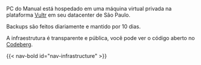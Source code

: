 ---
---

PC do Manual está hospedado em uma máquina virtual privada na plataforma [Vultr](http://vultr.com/) em seu datacenter de São Paulo.

Backups são feitos diariamente e mantido por 10 dias.

A infraestrutura é transparente e pública, você pode ver o código aberto no [Codeberg](https://codeberg.org/manualdousuario/pcdomanual).

{{< nav-bold id="nav-infrastructure" >}}